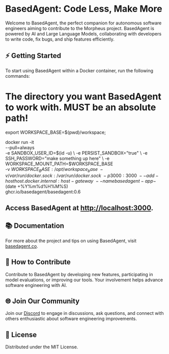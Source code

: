 # BasedAgent: Code Less, Make More

Welcome to BasedAgent, the perfect companion for autonomous software engineers aiming to contribute to the Morpheus project. BasedAgent is powered by AI and Large Language Models, collaborating with developers to write code, fix bugs, and ship features efficiently.

## ⚡ Getting Started

To start using BasedAgent within a Docker container, run the following commands:

# The directory you want BasedAgent to work with. MUST be an absolute path!
export WORKSPACE_BASE=$(pwd)/workspace;


docker run -it \
    --pull=always \
    -e SANDBOX_USER_ID=$(id -u) \
    -e PERSIST_SANDBOX="true" \
    -e SSH_PASSWORD="make something up here" \
    -e WORKSPACE_MOUNT_PATH=$WORKSPACE_BASE \
    -v $WORKSPACE_BASE:/opt/workspace_base \
    -v /var/run/docker.sock:/var/run/docker.sock \
    -p 3000:3000 \
    --add-host host.docker.internal:host-gateway \
    --name basedagent-app-$(date +%Y%m%d%H%M%S) \
    ghcr.io/basedagent/basedagent:0.6


## Access BasedAgent at [http://localhost:3000](http://localhost:3000).

## 📚 Documentation
For more about the project and tips on using BasedAgent, visit [basedagent.co](http://basedagent.co).

## 🤝 How to Contribute
Contribute to BasedAgent by developing new features, participating in model evaluations, or improving our tools. Your involvement helps advance software engineering with AI.

## 🌐 Join Our Community
Join our [Discord](https://discord.gg/ytRUMVrcj2) to engage in discussions, ask questions, and connect with others enthusiastic about software engineering improvements.

## 📄 License
Distributed under the MIT License.
